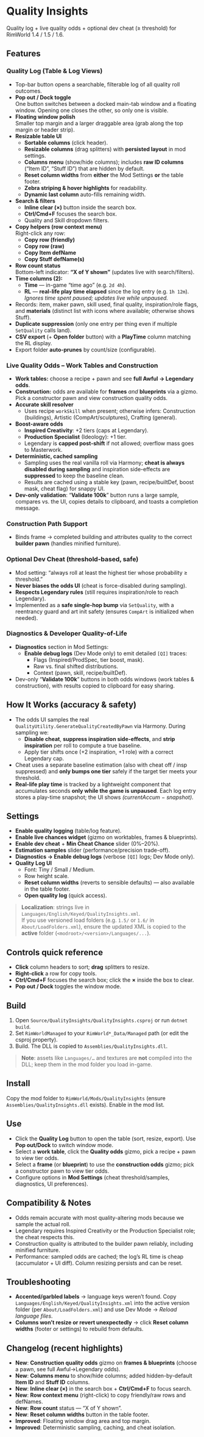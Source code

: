 # Quality Insights

Quality log + live quality odds + optional dev cheat (≥ threshold) for RimWorld 1.4 / 1.5 / 1.6.

## Features

### Quality Log (Table & Log Views)

* Top-bar button opens a searchable, filterable log of all quality roll outcomes.
* **Pop out / Dock toggle**  
  One button switches between a docked main-tab window and a floating window. Opening one closes the other, so only one is visible.
* **Floating window polish**  
  Smaller top margin and a larger draggable area (grab along the top margin or header strip).
* **Resizable table UI**
  * **Sortable columns** (click header).
  * **Resizable columns** (drag splitters) with **persisted layout** in mod settings.
  * **Columns menu** (show/hide columns); includes **raw ID columns** (“Item ID”, “Stuff ID”) that are hidden by default.
  * **Reset column widths** from **either** the Mod Settings **or** the table footer.
  * **Zebra striping & hover highlights** for readability.
  * **Dynamic last column** auto-fills remaining width.
* **Search & filters**
  * **Inline clear (×)** button inside the search box.
  * **Ctrl/Cmd+F** focuses the search box.
  * Quality and Skill dropdown filters.
* **Copy helpers (row context menu)**  
  Right-click any row:
  * **Copy row (friendly)**
  * **Copy row (raw)**
  * **Copy Item defName**
  * **Copy Stuff defName(s)**
* **Row count status**  
  Bottom-left indicator: **“X of Y shown”** (updates live with search/filters).
* **Time columns (2):**
  * **Time** — in-game “time ago” (e.g. `2d 4h`).
  * **RL** — **real-life play time elapsed** since the log entry (e.g. `1h 12m`).  
    *Ignores time spent paused; updates live while unpaused.*
* Records: item, maker pawn, skill used, final quality, inspiration/role flags, and **materials** (distinct list with icons where available; otherwise shows Stuff).
* **Duplicate suppression** (only one entry per thing even if multiple `SetQuality` calls land).
* **CSV export** (+ **Open folder** button) with a **PlayTime** column matching the RL display.
* Export folder **auto-prunes** by count/size (configurable).

### Live Quality Odds – Work Tables **and Construction**

* **Work tables:** choose a recipe + pawn and see **full Awful → Legendary odds**.
* **Construction:** odds are available for **frames** *and* **blueprints** via a gizmo. Pick a constructor pawn and view construction quality odds.
* **Accurate skill resolver**
  * Uses recipe `workSkill` when present; otherwise infers: Construction (buildings), Artistic (CompArt/sculptures), Crafting (general).
* **Boost-aware odds**
  * **Inspired Creativity**: +2 tiers (caps at Legendary).
  * **Production Specialist** (Ideology): +1 tier.
  * Legendary is **capped post-shift** if not allowed; overflow mass goes to Masterwork.
* **Deterministic, cached sampling**
  * Sampling uses the real vanilla roll via Harmony; **cheat is always disabled during sampling** and inspiration side-effects are **suppressed** to keep the baseline clean.
  * Results are cached using a stable key (pawn, recipe/builtDef, boost mask, cheat flag) for snappy UI.
* **Dev-only validation**: “**Validate 100k**” button runs a large sample, compares vs. the UI, copies details to clipboard, and toasts a completion message.

### Construction Path Support

* Binds frame → completed building and attributes quality to the correct **builder pawn** (handles minified furniture).

### Optional Dev Cheat (threshold-based, safe)

* Mod setting: “always roll at least the highest tier whose probability ≥ threshold.”
* **Never biases the odds UI** (cheat is force-disabled during sampling).
* **Respects Legendary rules** (still requires inspiration/role to reach Legendary).
* Implemented as a **safe single-hop bump** via `SetQuality`, with a reentrancy guard and art init safety (ensures `CompArt` is initialized when needed).

### Diagnostics & Developer Quality-of-Life

* **Diagnostics** section in Mod Settings:
  * **Enable debug logs** (Dev Mode only) to emit detailed `[QI]` traces:
    * Flags (Inspired/ProdSpec, tier boost, mask).
    * Raw vs. final shifted distributions.
    * Context (pawn, skill, recipe/builtDef).
* Dev-only “**Validate 100k**” buttons in both odds windows (work tables & construction), with results copied to clipboard for easy sharing.

## How It Works (accuracy & safety)

* The odds UI samples the real `QualityUtility.GenerateQualityCreatedByPawn` via Harmony. During sampling we:
  * **Disable cheat**, **suppress inspiration side-effects**, and **strip inspiration** per roll to compute a true baseline.
  * Apply tier shifts once (+2 inspiration, +1 role) with a correct Legendary cap.
* Cheat uses a separate baseline estimation (also with cheat off / insp suppressed) and **only bumps one tier** safely if the target tier meets your threshold.
* **Real-life play time** is tracked by a lightweight component that accumulates seconds **only while the game is unpaused**. Each log entry stores a play-time snapshot; the UI shows *(currentAccum − snapshot)*.

## Settings

* **Enable quality logging** (table/log feature).
* **Enable live chances widget** (gizmo on worktables, frames & blueprints).
* **Enable dev cheat** + **Min Cheat Chance** slider (0%–20%).
* **Estimation samples** slider (performance/precision trade-off).
* **Diagnostics → Enable debug logs** (verbose `[QI]` logs; Dev Mode only).
* **Quality Log UI**
  * Font: Tiny / Small / Medium.
  * Row height scale.
  * **Reset column widths** (reverts to sensible defaults) — also available in the table footer.
  * **Open quality log** (quick access).

> **Localization**: strings live in `Languages/English/Keyed/QualityInsights.xml`.  
> If you use versioned load folders (e.g. `1.5/` or `1.6/` in `About/LoadFolders.xml`), ensure the updated XML is copied to the **active** folder (`<modroot>/<version>/Languages/...`).

## Controls quick reference

* **Click** column headers to sort; **drag** splitters to resize.
* **Right-click** a row for copy tools.
* **Ctrl/Cmd+F** focuses the search box; click the **×** inside the box to clear.
* **Pop out / Dock** toggles the window mode.

## Build

1. Open `Source/QualityInsights/QualityInsights.csproj` or run `dotnet build`.
2. Set `RimWorldManaged` to your `RimWorld*_Data/Managed` path (or edit the csproj property).
3. Build. The DLL is copied to `Assemblies/QualityInsights.dll`.

> **Note**: assets like `Languages/…` and textures are **not** compiled into the DLL; keep them in the mod folder you load in-game.

## Install

Copy the mod folder to `RimWorld/Mods/QualityInsights` (ensure `Assemblies/QualityInsights.dll` exists). Enable in the mod list.

## Use

* Click the **Quality Log** button to open the table (sort, resize, export). Use **Pop out/Dock** to switch window mode.
* Select a **work table**, click the **Quality odds** gizmo, pick a recipe + pawn to view tier odds.
* Select a **frame** (or **blueprint**) to use the **construction odds** gizmo; pick a constructor pawn to view tier odds.
* Configure options in **Mod Settings** (cheat threshold/samples, diagnostics, UI preferences).

## Compatibility & Notes

* Odds remain accurate with most quality-altering mods because we sample the actual roll.
* Legendary requires Inspired Creativity or the Production Specialist role; the cheat respects this.
* Construction quality is attributed to the builder pawn reliably, including minified furniture.
* Performance: sampled odds are cached; the log’s RL time is cheap (accumulator + UI diff). Column resizing persists and can be reset.

## Troubleshooting

* **Accented/garbled labels** → language keys weren’t found. Copy `Languages/English/Keyed/QualityInsights.xml` into the active version folder (per `About/LoadFolders.xml`) and use Dev Mode → *Reload language files*.
* **Columns won’t resize or revert unexpectedly** → click **Reset column widths** (footer or settings) to rebuild from defaults.

## Changelog (recent highlights)

* **New**: **Construction quality odds** gizmo on **frames & blueprints** (choose a pawn, see full Awful→Legendary odds).
* **New**: **Columns menu** to show/hide columns; added hidden-by-default **Item ID** and **Stuff ID** columns.
* **New**: **Inline clear (×)** in the search box + **Ctrl/Cmd+F** to focus search.
* **New**: **Row context menu** (right-click) to copy friendly/raw rows and defNames.
* **New**: **Row count** status — “X of Y shown”.
* **New**: **Reset column widths** button in the table footer.
* **Improved**: Floating window drag area and top margin.
* **Improved**: Deterministic sampling, caching, and cheat isolation.
